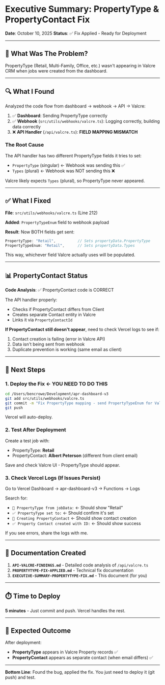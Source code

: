 # Executive Summary: PropertyType & PropertyContact Fix

**Date**: October 10, 2025
**Status**: ✅ Fix Applied - Ready for Deployment

---

## 🎯 What Was The Problem?

PropertyType (Retail, Multi-Family, Office, etc.) wasn't appearing in Valcre CRM when jobs were created from the dashboard.

---

## 🔍 What I Found

Analyzed the code flow from dashboard → webhook → API → Valcre:

1. ✅ **Dashboard**: Sending PropertyType correctly
2. ✅ **Webhook** (`src/utils/webhooks/valcre.ts`): Logging correctly, building data correctly
3. ❌ **API Handler** (`/api/valcre.ts`): **FIELD MAPPING MISMATCH**

### The Root Cause

The API handler has two different PropertyType fields it tries to set:
- `PropertyType` (singular) ← Webhook was sending this ✅
- `Types` (plural) ← Webhook was NOT sending this ❌

Valcre likely expects `Types` (plural), so PropertyType never appeared.

---

## ✅ What I Fixed

**File**: `src/utils/webhooks/valcre.ts` (Line 212)

**Added**: `PropertyTypeEnum` field to webhook payload

**Result**: Now BOTH fields get sent:
```javascript
PropertyType: "Retail",          // Sets propertyData.PropertyType
PropertyTypeEnum: "Retail",      // Sets propertyData.Types
```

This way, whichever field Valcre actually uses will be populated.

---

## 📊 PropertyContact Status

**Code Analysis**: ✅ PropertyContact code is CORRECT

The API handler properly:
- Checks if PropertyContact differs from Client
- Creates separate Contact entity in Valcre
- Links it via `PropertyContactId`

**If PropertyContact still doesn't appear**, need to check Vercel logs to see if:
1. Contact creation is failing (error in Valcre API)
2. Data isn't being sent from webhook
3. Duplicate prevention is working (same email as client)

---

## 🚀 Next Steps

### 1. Deploy the Fix ← **YOU NEED TO DO THIS**

```bash
cd /Users/bencrowe/Development/apr-dashboard-v3
git add src/utils/webhooks/valcre.ts
git commit -m "Fix PropertyType mapping - send PropertyTypeEnum for Valcre Types field"
git push
```

Vercel will auto-deploy.

### 2. Test After Deployment

Create a test job with:
- PropertyType: **Retail**
- PropertyContact: **Albert Peterson** (different from client email)

Save and check Valcre UI - PropertyType should appear.

### 3. Check Vercel Logs (If Issues Persist)

Go to Vercel Dashboard → apr-dashboard-v3 → Functions → Logs

Search for:
- `🏢 PropertyType from jobData:` ← Should show "Retail"
- `✅ PropertyType set to:` ← Should confirm it's set
- `👤 Creating PropertyContact` ← Should show contact creation
- `✅ Property Contact created with ID:` ← Should show success

If you see errors, share the logs with me.

---

## 📁 Documentation Created

1. **`API-VALCRE-FINDINGS.md`** - Detailed code analysis of `/api/valcre.ts`
2. **`PROPERTYTYPE-FIX-APPLIED.md`** - Technical fix documentation
3. **`EXECUTIVE-SUMMARY-PROPERTYTYPE-FIX.md`** - This document (for you)

---

## ⏱️ Time to Deploy

**5 minutes** - Just commit and push. Vercel handles the rest.

---

## 🎯 Expected Outcome

After deployment:
- **PropertyType** appears in Valcre Property records ✅
- **PropertyContact** appears as separate contact (when email differs) ✅

---

**Bottom Line**: Found the bug, applied the fix. You just need to deploy it (git push) and test.
